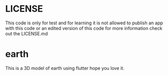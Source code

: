 # LICENSE

This code is only for test and for learning it is not allowed to publish an app with this code or an edited version of this code for more information check out the LICENSE.md

# earth

This is a 3D model of earth using flutter hope you love it.